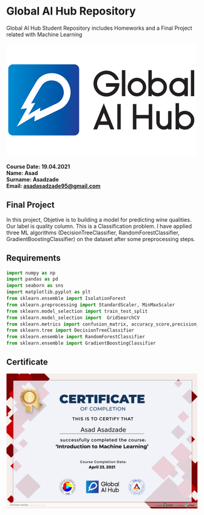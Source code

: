 # **Global AI Hub Repository**

Global AI Hub Student Repository includes Homeworks and a Final Project related with Machine Learning 

<img src = "Images/logo.png">

**Course Date: 19.04.2021** <br>
**Name: Asad** <br>
**Surname: Asadzade** <br>
**Email: asadasadzade95@gmail.com** <br>



<h2> Final Project </h2>

In this project, Objetive is to building a model for predicting wine qualities. Our label is quality column. This is a Classification problem. I have applied three ML algorithms (DecisionTreeClassifier, RandomForestClassifier, GradientBoostingClassifier) on the dataset after some preprocessing steps.



<h2>Requirements</h2>

```python
import numpy as np 
import pandas as pd
import seaborn as sns 
import matplotlib.pyplot as plt
from sklearn.ensemble import IsolationForest
from sklearn.preprocessing import StandardScaler, MinMaxScaler 
from sklearn.model_selection import train_test_split
from sklearn.model_selection import  GridSearchCV
from sklearn.metrics import confusion_matrix, accuracy_score,precision_score, recall_score, f1_score, classification_report
from sklearn.tree import DecisionTreeClassifier
from sklearn.ensemble import RandomForestClassifier
from sklearn.ensemble import GradientBoostingClassifier
```


<h2>Certificate</h2>

<img src = "Images/85042001822228.png">
